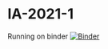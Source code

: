 # IA-2021-1

Running on binder
[![Binder](https://mybinder.org/badge_logo.svg)](https://mybinder.org/v2/gh/ClayUNIFAP/FourBears-IA2021-1/HEAD?urlpath=%2Fvoila%2Frender%2FQuatro-Ursos.ipynb)
